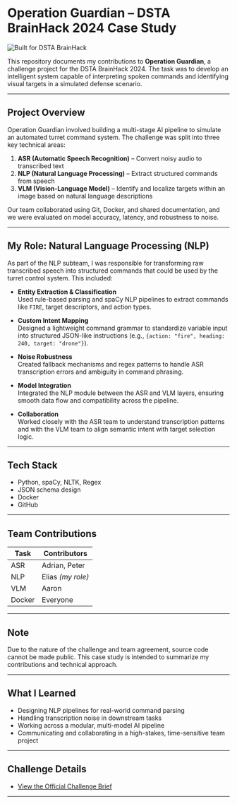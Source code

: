 # Operation Guardian – DSTA BrainHack 2024 Case Study

![Built for DSTA BrainHack](https://img.shields.io/badge/Built%20for-DSTA%20BrainHack%202024-red)

This repository documents my contributions to **Operation Guardian**, a challenge project for the DSTA BrainHack 2024. The task was to develop an intelligent system capable of interpreting spoken commands and identifying visual targets in a simulated defense scenario.

---

## Project Overview

Operation Guardian involved building a multi-stage AI pipeline to simulate an automated turret command system. The challenge was split into three key technical areas:

1. **ASR (Automatic Speech Recognition)** – Convert noisy audio to transcribed text  
2. **NLP (Natural Language Processing)** – Extract structured commands from speech  
3. **VLM (Vision-Language Model)** – Identify and localize targets within an image based on natural language descriptions

Our team collaborated using Git, Docker, and shared documentation, and we were evaluated on model accuracy, latency, and robustness to noise.

---

## My Role: Natural Language Processing (NLP)

As part of the NLP subteam, I was responsible for transforming raw transcribed speech into structured commands that could be used by the turret control system. This included:

- **Entity Extraction & Classification**  
  Used rule-based parsing and spaCy NLP pipelines to extract commands like `FIRE`, target descriptors, and action types.

- **Custom Intent Mapping**  
  Designed a lightweight command grammar to standardize variable input into structured JSON-like instructions (e.g., `{action: "fire", heading: 240, target: "drone"}`).

- **Noise Robustness**  
  Created fallback mechanisms and regex patterns to handle ASR transcription errors and ambiguity in command phrasing.

- **Model Integration**  
  Integrated the NLP module between the ASR and VLM layers, ensuring smooth data flow and compatibility across the pipeline.

- **Collaboration**  
  Worked closely with the ASR team to understand transcription patterns and with the VLM team to align semantic intent with target selection logic.

---

## Tech Stack

- Python, spaCy, NLTK, Regex
- JSON schema design
- Docker
- GitHub

---

## Team Contributions

| Task        | Contributors            |
|-------------|--------------------------|
| ASR         | Adrian, Peter            |
| NLP         | Elias *(my role)*        |
| VLM         | Aaron                    |
| Docker      | Everyone                 |

---

## Note

Due to the nature of the challenge and team agreement, source code cannot be made public. This case study is intended to summarize my contributions and technical approach.

---

## What I Learned

- Designing NLP pipelines for real-world command parsing
- Handling transcription noise in downstream tasks
- Working across a modular, multi-model AI pipeline
- Communicating and collaborating in a high-stakes, time-sensitive team project

---

## Challenge Details

- [View the Official Challenge Brief](https://tribegroup.notion.site/Project-Submission-74caa4421c5e42bc9bc044111b63025d)

---

